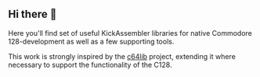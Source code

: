 ## Hi there 👋

Here you'll find set of useful KickAssembler libraries for native Commodore 128-development as well as a few supporting tools.

This work is strongly inspired by the [c64lib](https://github.com/c64lib) project, extending it where necessary to support the functionality of the C128.
